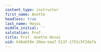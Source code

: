 ```yaml
---
content_type: instructor
first_name: Anette
headless: true
last_name: Hosoi
middle_initial: ''
salutation: Prof.
title: Prof. Anette Hosoi
uid: 646ab59e-20ea-eaa7-5137-1751c5f2de7a
---
```

